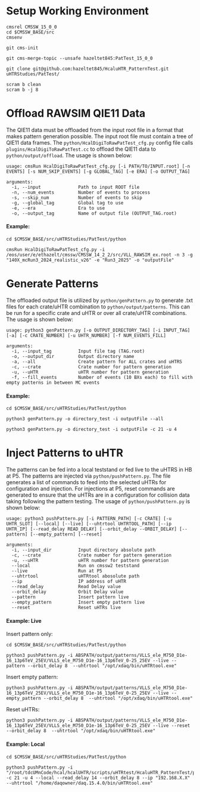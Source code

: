 # Setup Working Environment

    cmsrel CMSSW_15_0_0
    cd $CMSSW_BASE/src
    cmsenv

    git cms-init

    git cms-merge-topic --unsafe hazeltet845:PatTest_15_0_0

    git clone git@github.com:hazeltet845/HcaluHTR_PatternTest.git uHTRStudies/PatTest/

    scram b clean
    scram b -j 8

# Offload RAWSIM QIE11 Data 
The QIE11 data must be offloaded from the input root file in a format that makes pattern generation possible. The input root file must contain a tree of QIE11 data frames. The `python/HcalDigiToRawPatTest_cfg.py` config file calls `plugins/HcalDigiToRawPatTest.cc` to offload the QIE11 data to `python/output/offload`. The usage is shown below:
 
    usage: cmsRun HcalDigiToRawPatTest_cfg.py [-i PATH/TO/INPUT.root] [-n EVENTS] [-s NUM_SKIP_EVENTS] [-g GLOBAL_TAG] [-e ERA] [-o OUTPUT_TAG]

    arguments:
      -i, --input              Path to input ROOT file
      -n, --num_events         Number of events to process
      -s, --skip_num           Number of events to skip
      -g, --global_tag         Global tag to use
      -e, --era                Era to use
      -o, --output_tag         Name of output file (OUTPUT_TAG.root)

#### Example:

    cd $CMSSW_BASE/src/uHTRStudies/PatTest/python

    cmsRun HcalDigiToRawPatTest_cfg.py -i /eos/user/e/ethazelt/cmssw/CMSSW_14_2_2/src/VLL_RAWSIM_ex.root -n 3 -g "140X_mcRun3_2024_realistic_v26" -e "Run3_2025" -o "outputFile"

# Generate Patterns
The offloaded output file is utilized by `python/genPattern.py` to generate .txt files for each crate/uHTR combination to `python/output/patterns`. This can be run for a specific crate and uHTR or over all crate/uHTR combinations. The usage is shown below:

    usage: python3 genPattern.py [-o OUTPUT_DIRECTORY_TAG] [-i INPUT_TAG] [-a] [-c CRATE_NUMBER] [-u UHTR_NUMBER] [-f NUM_EVENTS_FILL]

    arguments:
      -i, --input_tag          Input file tag (TAG.root)
      -o, --output_dir         Output directory name 
      -a, --all                Create pattern for ALL crates and uHTRS
      -c, --crate              Crate number for pattern generation
      -u, --uHTR               uHTR number for pattern generation
      -f, --fill_events        Number of events (10 BXs each) to fill with empty patterns in between MC events

#### Example:

    cd $CMSSW_BASE/src/uHTRStudies/PatTest/python
    
    python3 genPattern.py -o directory_test -i outputFile --all

    python3 genPattern.py -o directory_test -i outputFile -c 21 -u 4

# Inject Patterns to uHTR
The patterns can be fed into a local teststand or fed live to the uHTRS in HB at P5. The patterns are injected via `python/pushPattern.py`. The file generates a list of commands to feed into the selected uHTRs for configuration and injection. For injections at P5, reset commands are generated to ensure that the uHTRs are in a configuration for collision data taking following the pattern testing. The usage of `python/pushPattern.py` is shown below:

    usage: python3 pushPattern.py [-i PATTERN_PATH] [-c CRATE] [-u UHTR_SLOT] [--local] [--live] [--uhtrtool UHTRTOOL_PATH] [--ip UHTR_IP] [--read_delay READ_DELAY] [--orbit_delay --ORBIT_DELAY] [--pattern] [--empty_pattern] [--reset]

    arguments:
      -i, --input_dir          Input directory absolute path
      -c, --crate              Crate number for pattern generation
      -u, --uHTR               uHTR number for pattern generation
      --local                  Run on cmssw2 teststand
      --live                   Run at P5
      --uhtrtool               uHTRtool abosolute path
      --ip                     IP address of uHTR
      --read_delay             Read Delay value
      --orbit_delay            Orbit Delay value
      --pattern                Insert pattern live
      --empty_pattern          Insert empty pattern live
      --reset                  Reset uHTRs live

#### Example: Live

Insert pattern only:

    cd $CMSSW_BASE/src/uHTRStudies/PatTest/python

    python3 pushPattern.py -i ABSPATH/output/patterns/VLLS_ele_M750_D1e-16_13p6TeV_25EV/VLLS_ele_M750_D1e-16_13p6TeV_0-25_25EV --live --pattern --orbit_delay 8  --uhtrtool "/opt/xdaq/bin/uHTRtool.exe"

Insert empty pattern:

    python3 pushPattern.py -i ABSPATH/output/patterns/VLLS_ele_M750_D1e-16_13p6TeV_25EV/VLLS_ele_M750_D1e-16_13p6TeV_0-25_25EV --live --empty_pattern --orbit_delay 8  --uhtrtool "/opt/xdaq/bin/uHTRtool.exe"

Reset uHTRs:

    python3 pushPattern.py -i ABSPATH/output/patterns/VLLS_ele_M750_D1e-16_13p6TeV_25EV/VLLS_ele_M750_D1e-16_13p6TeV_0-25_25EV --live --reset --orbit_delay 8  --uhtrtool "/opt/xdaq/bin/uHTRtool.exe"


#### Example: Local

    cd $CMSSW_BASE/src/uHTRStudies/PatTest/python

    python3 pushPattern.py -i "/root/tdcUMnCode/hcal/hcalUHTR/scripts/uHTRtest/HcaluHTR_PatternTest/python/output/patterns/directory_test" -c 21 -u 4 --local --read_delay 14 --orbit_delay 8 --ip "192.168.X.X" --uhtrtool "/home/daqowner/daq.15.4.0/bin/uHTRtool.exe"
    
